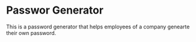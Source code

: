 # Passwor Generator
This is a password generator that helps employees of a company genearte their own password. 
